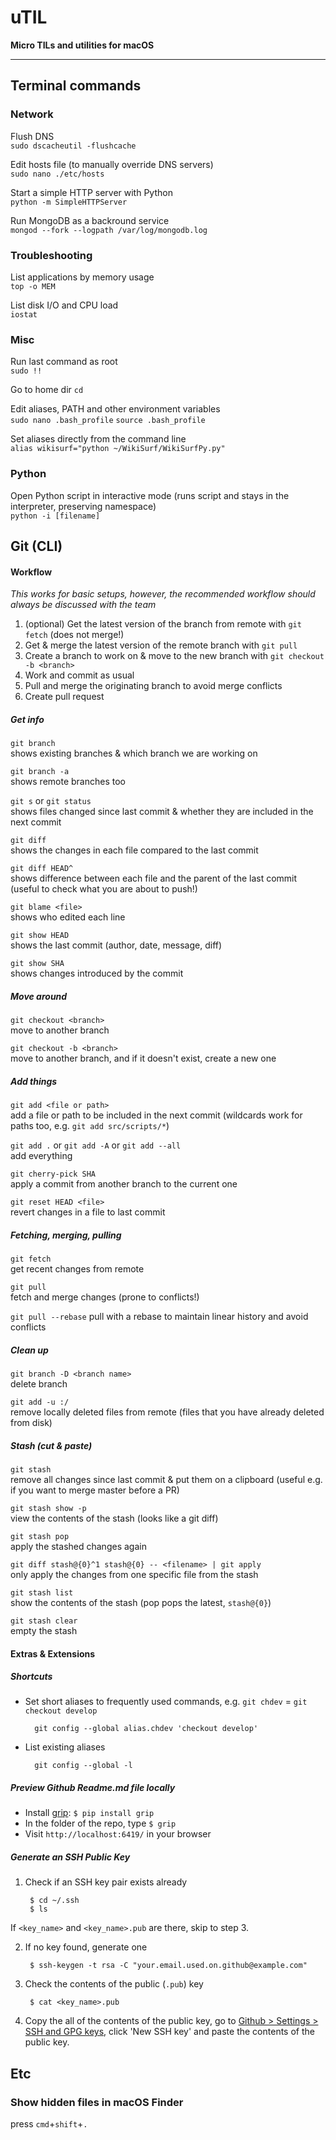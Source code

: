 # uTIL
**Micro TILs and utilities for macOS**

--- 

## Terminal commands

### Network

Flush DNS  
`sudo dscacheutil -flushcache`
        
Edit hosts file (to manually override DNS servers)  
`sudo nano ./etc/hosts`
        
Start a simple HTTP server with Python   
`python -m SimpleHTTPServer`

Run MongoDB as a backround service  
`mongod --fork --logpath /var/log/mongodb.log`

### Troubleshooting

List applications by memory usage  
`top -o MEM`
        
List disk I/O and CPU load  
`iostat`

### Misc

Run last command as root  
`sudo !!`

Go to home dir 
`cd`

Edit aliases, PATH and other environment variables  
`sudo nano .bash_profile`
`source .bash_profile`
        
Set aliases directly from the command line  
`alias wikisurf="python ~/WikiSurf/WikiSurfPy.py"`


### Python

Open Python script in interactive mode (runs script and stays in the interpreter, preserving namespace)  
`python -i [filename]`

## Git (CLI)

#### Workflow

*This works for basic setups, however, the recommended workflow should always be discussed with the team*

1. (optional) Get the latest version of the branch from remote with `git fetch` (does not merge!)  
2. Get & merge the latest version of the remote branch with `git pull`  
3. Create a branch to work on & move to the new branch with `git checkout -b <branch>`  
4. Work and commit as usual  
5. Pull and merge the originating branch to avoid merge conflicts  
6. Create pull request  


##### Get info

`git branch`  
shows existing branches & which branch we are working on

`git branch -a`  
shows remote branches too  

`git s` or `git status`  
shows files changed since last commit & whether they are included in the next commit  

`git diff`  
shows the changes in each file compared to the last commit  

`git diff HEAD^`  
shows difference between each file and the parent of the last commit (useful to check what you are about to push!)

`git blame <file>`  
shows who edited each line  

`git show HEAD`  
shows the last commit (author, date, message, diff)

`git show SHA`  
shows changes introduced by the commit

##### Move around

`git checkout <branch>`  
move to another branch  

`git checkout -b <branch>`  
move to another branch, and if it doesn't exist, create a new one

##### Add things

`git add <file or path>`  
add a file or path to be included in the next commit (wildcards work for paths too, e.g. `git add src/scripts/*`)  

`git add .` or `git add -A` or `git add --all`  
add everything  

`git cherry-pick SHA`  
apply a commit from another branch to the current one

`git reset HEAD <file>`  
revert changes in a file to last commit

##### Fetching, merging, pulling

`git fetch`  
get recent changes from remote

`git pull`  
fetch and merge changes (prone to conflicts!)

`git pull --rebase`
pull with a rebase to maintain linear history and avoid conflicts


##### Clean up

`git branch -D <branch name>`  
delete branch

`git add -u :/`  
remove locally deleted files from remote (files that you have already deleted from disk)


##### Stash (cut & paste)

`git stash`  
remove all changes since last commit & put them on a clipboard (useful e.g. if you want to merge master before a PR)  

`git stash show -p`  
view the contents of the stash (looks like a git diff)  

`git stash pop`  
apply the stashed changes again  

`git diff stash@{0}^1 stash@{0} -- <filename> | git apply`  
only apply the changes from one specific file from the stash  

`git stash list`  
show the contents of the stash (pop pops the latest, `stash@{0}`)  

`git stash clear`  
empty the stash

#### Extras & Extensions

##### Shortcuts

- Set short aliases to frequently used commands, e.g. `git chdev` = `git checkout develop`

        git config --global alias.chdev 'checkout develop'

- List existing aliases

        git config --global -l


##### Preview Github Readme.md file locally
  - Install [grip](https://github.com/joeyespo/grip): `$ pip install grip`
  - In the folder of the repo, type `$ grip`
  - Visit `http://localhost:6419/` in your browser

##### Generate an SSH Public Key

1. Check if an SSH key pair exists already

        $ cd ~/.ssh
        $ ls

  If `<key_name>` and `<key_name>.pub` are there, skip to step 3.

2. If no key found, generate one

        $ ssh-keygen -t rsa -C "your.email.used.on.github@example.com"

3. Check the contents of the public (`.pub`) key

        $ cat <key_name>.pub

4. Copy the all of the contents of the public key, go to [Github > Settings > SSH and GPG keys](https://github.com/settings/keys), click 'New SSH key' and paste the contents of the public key.

## Etc
### Show hidden files in macOS Finder
press `cmd`+`shift`+`.`
